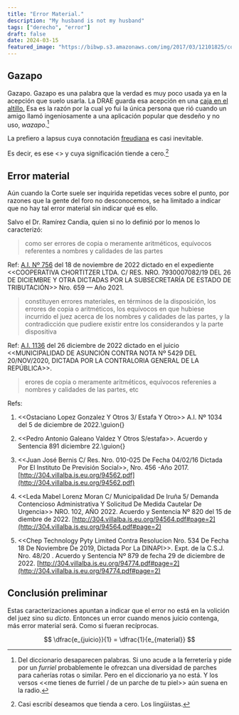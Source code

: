 ```yaml
---
title: "Error Material."
description: "My husband is not my husband"
tags: ["derecho", "error"]
draft: false
date: 2024-03-15
featured_image: "https://bibwp.s3.amazonaws.com/img/2017/03/12101825/correccion-de-errores-materiales.jpg"
---
```



## Gazapo

Gazapo. Gazapo es una palabra que la verdad es muy poco usada ya en la acepción que suelo usarla. La DRAE guarda esa acepción en una [caja en el altillo.][gRAE] Esa es la razón por la cual yo fui la única persona que rió cuando un amigo llamó ingeniosamente a una aplicación popular que desdeño y no uso, _wazapo_.[^1]

[^1]: Del diccionario desaparecen palabras[^a]. Si uno acude a la ferretería y pide por un _furriel_ probablemente le ofrezcan una diversidad de parches para cañerías rotas o similar. Pero en el diccionario ya no está. Y los versos <<me tienes de furriel / de un parche de tu piel>> aún suena en la radio[^b].

[^a]: Sé que esta frase es del mismo orden que: [_Mi esposo no es mi esposo_][bSS].

[^b]: Distopía melancólica similar a la que trasmiten los [versos][nKiT]: <<they will never forget you 'till somebody new comes around>>

La prefiero a lapsus cuya connotación [freudiana][aF] es casi inevitable.

Es decir, es ese <<yerro que por inadvertencia deja escapar quien escribe o habla>> y cuya significación tiende a cero.[^2]

[^2]: Casi escribí deseamos que tienda a cero. Los lingüistas.

## Error material

Aún cuando la Corte suele ser inquirida repetidas veces sobre el punto, por razones que la gente del foro no desconocemos, se ha limitado a indicar que no hay tal error material sin indicar qué es ello.

Salvo el Dr. Ramírez Candia, quien si no lo definió por lo menos lo caracterizó:

> como ser errores de copia o meramente aritméticos, equívocos referentes a nombres y calidades de las partes

Ref: [A.I. Nº 756][aiCho] del 18 de noviembre de 2022 dictado en el expediente <<COOPERATIVA CHORTITZER LTDA. C/ RES. NRO. 7930007082/19 DEL 26 DE DICIEMBRE Y OTRA DICTADAS POR LA SUBSECRETARÍA DE ESTADO DE TRIBUTACIÓN>> Nro. 659 — Año 2021.

> constituyen errores materiales, en términos de la disposición, los errores de copia o aritméticos, los equívocos en que hubiese incurrido el juez acerca de los nombres y calidades de las partes, y la contradicción que pudiere existir entre los considerandos y la parte dispositiva

Ref: [A.I. 1136][1136] del 26 diciembre de 2022 dictado en el juicio <<MUNICIPALIDAD DE ASUNCIÓN CONTRA NOTA Nº 5429 DEL 20/NOV/2020, DICTADA POR LA CONTRALORIA GENERAL DE LA REPÚBLICA>>.

> erores de copia o meramente aritméticos, equívocos referenies a nombres y calidades de las partes, etc

Refs:

1. <<Ostaciano Lopez Gonzalez Y Otros 3/ Estafa Y Otro>> A.I. Nº 1034 del 5 de diciembre de 2022.\guion{}
2. <<Pedro Antonio Galeano Valdez Y Otros S/estafa>>. Acuerdo y Sentencia 891 diciembre 22.\guion{}
3. <<Juan José Bernis C/ Res. Nro. 010-025 De Fecha 04/02/16 Dictada Por El Instituto De Previsión Social>>, Nro. 456 -Año 2017. [http://304.villalba.is.eu.org/94562.pdf](http://304.villalba.is.eu.org/94562.pdf)
4. <<Leda Mabel Lorenz 	Moran C/ Municipalidad De Iruña 5/	Demanda Contencioso	Administrativa Y Solicitud De Medida	Cautelar De Urgencia>> NRO. 102, AÑO 2022. Acuerdo y Sentencia Nº 820 del 15 de diembre de 2022. [http://304.villalba.is.eu.org/94564.pdf#page=2](http://304.villalba.is.eu.org/94564.pdf#page=2)
	
5. <<Chep Technology Pyty Limited Contra Resolucion Nro. 534 De Fecha 18 De Noviembre De 2019,
	Dictada Por La DINAPI>>. Expt. de la C.S.J. Nro. 48/20 . Acuerdo y Sentencia Nº 879 de fecha 29 de diciembre de 2022. [http://304.villalba.is.eu.org/94774.pdf#page=2](http://304.villalba.is.eu.org/94774.pdf#page=2)

## Conclusión preliminar

Estas caracterizaciones apuntan a indicar que el error no está en la volición del juez sino su _dicto_. Entonces un error cuando menos juicio contenga, más error material será. Como si fueran recíprocas.

$$ \dfrac{e_{juicio}}{1} = \dfrac{1}{e_{material}} $$



[af]: <https://dictionary.apa.org/freudian-slip>
[gRAE]: <https://dle.rae.es/gazapo>
[bSS]: <https://www.imdb.com/title/tt0427392/characters/nm0001021>
[nKiT]: <https://www.youtube.com/watch?v=-Pa5nqYXEnY>
[aiCho]: <http://304.villalba.is.eu.org/C39DB050C9586972412EDC18593AF9DD.pdf>
[1136]: <http://304.villalba.is.eu.org/8422B7C408F8E3BFFF606D5FE5FFF159.pdf>
